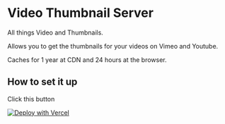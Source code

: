 # Video Thumbnail Server


All things Video and Thumbnails. 

Allows you to get the thumbnails for your videos on Vimeo and Youtube. 

Caches for 1 year at CDN and 24 hours at the browser. 



## How to set it up

Click this button

[![Deploy with Vercel](https://vercel.com/button)](https://vercel.com/new/git/external?repository-url=https://github.com/ThatGuySam/vimeo-thumbnail-server)
